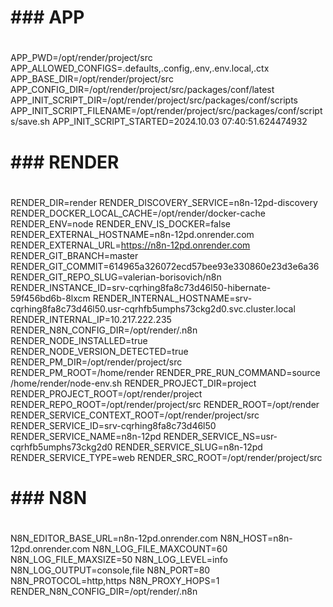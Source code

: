# ###   APP
#   
APP_PWD=/opt/render/project/src
APP_ALLOWED_CONFIGS=.defaults,.config,.env,.env.local,.ctx
APP_BASE_DIR=/opt/render/project/src
APP_CONFIG_DIR=/opt/render/project/src/packages/conf/latest
APP_INIT_SCRIPT_DIR=/opt/render/project/src/packages/conf/scripts
APP_INIT_SCRIPT_FILENAME=/opt/render/project/src/packages/conf/scripts/save.sh
APP_INIT_SCRIPT_STARTED=2024.10.03 07:40:51.624474932

# ###   RENDER
#   
RENDER_DIR=render
RENDER_DISCOVERY_SERVICE=n8n-12pd-discovery
RENDER_DOCKER_LOCAL_CACHE=/opt/render/docker-cache
RENDER_ENV=node
RENDER_ENV_IS_DOCKER=false
RENDER_EXTERNAL_HOSTNAME=n8n-12pd.onrender.com
RENDER_EXTERNAL_URL=https://n8n-12pd.onrender.com
RENDER_GIT_BRANCH=master
RENDER_GIT_COMMIT=614965a326072ecd57bee93e330860e23d3e6a36
RENDER_GIT_REPO_SLUG=valerian-borisovich/n8n
RENDER_INSTANCE_ID=srv-cqrhing8fa8c73d46l50-hibernate-59f456bd6b-8lxcm
RENDER_INTERNAL_HOSTNAME=srv-cqrhing8fa8c73d46l50.usr-cqrhfb5umphs73ckg2d0.svc.cluster.local
RENDER_INTERNAL_IP=10.217.222.235
RENDER_N8N_CONFIG_DIR=/opt/render/.n8n
RENDER_NODE_INSTALLED=true
RENDER_NODE_VERSION_DETECTED=true
RENDER_PM_DIR=/opt/render/project/src
RENDER_PM_ROOT=/home/render
RENDER_PRE_RUN_COMMAND=source /home/render/node-env.sh
RENDER_PROJECT_DIR=project
RENDER_PROJECT_ROOT=/opt/render/project
RENDER_REPO_ROOT=/opt/render/project/src
RENDER_ROOT=/opt/render
RENDER_SERVICE_CONTEXT_ROOT=/opt/render/project/src
RENDER_SERVICE_ID=srv-cqrhing8fa8c73d46l50
RENDER_SERVICE_NAME=n8n-12pd
RENDER_SERVICE_NS=usr-cqrhfb5umphs73ckg2d0
RENDER_SERVICE_SLUG=n8n-12pd
RENDER_SERVICE_TYPE=web
RENDER_SRC_ROOT=/opt/render/project/src

# ###   N8N
#   
N8N_EDITOR_BASE_URL=n8n-12pd.onrender.com
N8N_HOST=n8n-12pd.onrender.com
N8N_LOG_FILE_MAXCOUNT=60
N8N_LOG_FILE_MAXSIZE=50
N8N_LOG_LEVEL=info
N8N_LOG_OUTPUT=console,file
N8N_PORT=80
N8N_PROTOCOL=http,https
N8N_PROXY_HOPS=1
RENDER_N8N_CONFIG_DIR=/opt/render/.n8n
